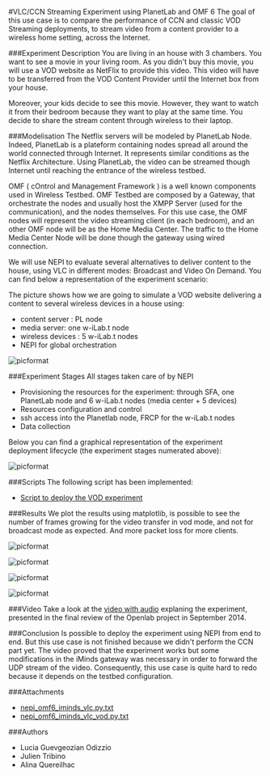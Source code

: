 

#VLC/CCN Streaming Experiment using PlanetLab and OMF 6
The goal of this use case is to compare the performance of CCN and classic VOD Streaming deployments, to stream video from a content provider to a wireless home setting, across the Internet.

###Experiment Description
You are living in an house with 3 chambers. You want to see a movie in your living room. As you didn't buy this movie, you will use a VOD website as NetFlix to provide this video. This video will have to be transferred from the VOD Content Provider until the Internet box from your house.

Moreover, your kids decide to see this movie. However, they want to watch it from their bedroom because they want to play at the same time. You decide to share the stream content through wireless to their laptop.

###Modelisation
The Netflix servers will be modeled by PlanetLab Node. Indeed, PlanetLab is a plateform containing nodes spread all around the world connected through Internet. It represents similar conditions as the Netflix Architecture. Using PlanetLab, the video can be streamed though Internet until reaching the entrance of the wireless testbed.

OMF ( cOntrol and Management Framework ) is a well known components used in Wireless Testbed. OMF Testbed are composed by a Gateway, that orchestrate the nodes and usually host the XMPP Server (used for the communication), and the nodes themselves. For this use case, the OMF nodes will represent the video streaming client (in each bedroom), and an other OMF node will be as the Home Media Center. The traffic to the Home Media Center Node will be done though the gateway using wired connection.

We will use NEPI to evaluate several alternatives to deliver content to the house, using VLC in different modes: Broadcast and Video On Demand.
You can find below a representation of the experiment scenario:

The picture shows how we are going to simulate a VOD website delivering a content to several wireless devices in a house using:

- content server : PL node
- media server: one w-iLab.t node
- wireless devices : 5 w-iLab.t nodes
- NEPI for global orchestration

![picformat](http://nepi.inria.fr/pub/UseCases/VLCCCNStreamingExperiment/demo_scenarioT.png)

###Experiment Stages
All stages taken care of by NEPI

- Provisioning the resources for the experiment: through SFA, one PlanetLab node and 6 w-iLab.t nodes (media center + 5 devices)
- Resources configuration and control
- ssh access into the Planetlab node, FRCP for the w-iLab.t nodes
- Data collection

Below you can find a graphical representation of the experiment deployment lifecycle (the experiment stages numerated above):

![picformat](http://nepi.inria.fr/pub/UseCases/VLCCCNStreamingExperiment/exp_deploymentT.png)

###Scripts
The following script has been implemented:

- [Script to deploy the VOD experiment](http://nepi.inria.fr/code/nepi/file/8b8b246fafc8/examples/omf/vod_exp/vod_experiment.py)

###Results
We plot the results using matplotlib, is possible to see the number of frames growing for the video transfer in vod mode, and not for broadcast mode as expected. And more packet loss for more clients.

![picformat](http://nepi.inria.fr/pub/UseCases/VLCCCNStreamingExperiment/graph1T.png)

![picformat](http://nepi.inria.fr/pub/UseCases/VLCCCNStreamingExperiment/graph2T.png)

![picformat](http://nepi.inria.fr/pub/UseCases/VLCCCNStreamingExperiment/graph3T.png)

![picformat](http://nepi.inria.fr/pub/UseCases/VLCCCNStreamingExperiment/graph4T.png)

###Video
Take a look at the [video with audio](http://nepi.inria.fr/pub/UseCases/VLCCCNStreamingExperiment/nepi-video-v7-mp3-audio.mkv)
explaning the experiment, presented in the final review of the Openlab project in September 2014.

###Conclusion
Is possible to deploy the experiment using NEPI from end to end. But this use case is not finished because we didn't perform the CCN part yet. The video proved that the experiment works but some modifications in the iMinds gateway was necessary in order to forward the UDP stream of the video. Consequently, this use case is quite hard to redo because it depends on the testbed configuration.

###Attachments
- [nepi_omf6_iminds_vlc.py.txt](http://nepi.inria.fr/pub/UseCases/VLCCCNStreamingExperiment/nepi_omf6_iminds_vlc.py.txt)
- [nepi_omf6_iminds_vlc_vod.py.txt](http://nepi.inria.fr/pub/UseCases/VLCCCNStreamingExperiment/nepi_omf6_iminds_vlc_vod.py.txt)

###Authors
- Lucia Guevgeozian Odizzio
- Julien Tribino
- Alina Quereilhac
